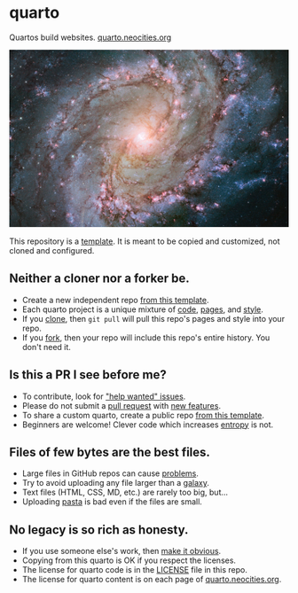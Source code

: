 # quarto

Quartos build websites. [quarto.neocities.org]

<img
  alt="M83"
  src="proof/media/galaxy.jpg"
  height="320"
  width="640"
  title="Look at the horizon grow.">

This repository is a [template].
It is meant to be copied and customized, not cloned and configured.

[quarto.neocities.org]: https://quarto.neocities.org/
[template]: https://help.github.com/en/github/creating-cloning-and-archiving-repositories/creating-a-template-repository

## Neither a cloner nor a forker be.

- Create a new independent repo [from this template].
- Each quarto project is a unique mixture of [code], [pages], and [style].
- If you [clone], then `git pull` will pull this repo's pages and style into your repo.
- If you [fork], then your repo will include this repo's entire history. You don't need it.

[from this template]: https://help.github.com/en/github/creating-cloning-and-archiving-repositories/creating-a-repository-from-a-template
[code]: https://github.com/samkennerly/quarto/tree/master/quarto
[pages]: https://github.com/samkennerly/quarto/tree/master/ready
[style]: https://github.com/samkennerly/quarto/tree/master/style
[clone]: https://help.github.com/en/github/creating-cloning-and-archiving-repositories/cloning-a-repository
[fork]: https://help.github.com/en/articles/fork-a-repo

## Is this a PR I see before me?

- To contribute, look for ["help wanted" issues].
- Please do not submit a [pull request] with [new features].
- To share a custom quarto, create a public repo [from this template].
- Beginners are welcome! Clever code which increases [entropy] is not.

["help wanted" issues]: https://github.com/samkennerly/quarto/labels/help%20wanted
[pull request]: https://github.com/samkennerly/quarto/pulls
[new features]: https://en.wikipedia.org/wiki/Feature_creep
[from this template]: https://help.github.com/en/github/creating-cloning-and-archiving-repositories/creating-a-repository-from-a-template
[entropy]: https://en.wikipedia.org/wiki/Software_entropy

## Files of few bytes are the best files.

- Large files in GitHub repos can cause [problems].
- Try to avoid uploading any file larger than a [galaxy].
- Text files (HTML, CSS, MD, etc.) are rarely too big, but...
- Uploading [pasta] is bad even if the files are small.

[problems]: https://help.github.com/en/articles/working-with-large-files
[galaxy]: proof/media/galaxy.jpg
[pasta]: https://en.wikipedia.org/wiki/Spaghetti_code

## No legacy is so rich as honesty.

- If you use someone else's work, then [make it obvious].
- Copying from this quarto is OK if you respect the licenses.
- The license for quarto code is in the [LICENSE] file in this repo.
- The license for quarto content is on each page of [quarto.neocities.org].

[make it obvious]: https://en.wikipedia.org/wiki/Attribution_%28copyright%29
[LICENSE]: LICENSE
[quarto.neocities.org]: https://quarto.neocities.org/
